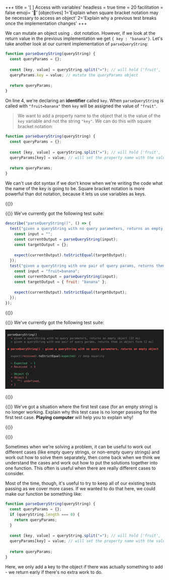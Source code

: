 +++
title = '[ ] Access with variables'
headless = true
time = 20
facilitation = false
emoji= '🧩'
[objectives]
    1='Explain when square bracket notation may be necessary to access an object'
    2='Explain why a previous test breaks once the implementation changes'
+++

We can mutate an object using `.` dot notation. However, if we look at the return value in the previous implementation we get `{ key : "banana"}`.
Let's take another look at our current implementation of `parseQueryString`:

```js {linenos=table,hl_lines=["5"],linenostart=1}
function parseQueryString(queryString) {
  const queryParams = {};

  const [key, value] = queryString.split("="); // will hold ['fruit', 'banana']
  queryParams.key = value; // mutate the queryParams object

  return queryParams;
}
```

On line 4, we're declaring an **identifier** called `key`. When `parseQueryString` is called with `"fruit=banana"` then `key` will be assigned the value of `"fruit"`.

> We want to add a property name to the object that is the value of the `key` variable and not the string `"key"`.
> We can do this with square bracket notation:

```js {linenos=table,hl_lines=["5"],linenostart=1}
function parseQueryString(queryString) {
  const queryParams = {};

  const [key, value] = queryString.split("="); // will hold ['fruit', 'banana']
  queryParams[key] = value; // will set the property name with the value of the key variable

  return queryParams;
}
```

We can't use dot syntax if we don't know when we're writing the code what the name of the key is going to be. Square bracket notation is more powerful than dot notation, because it lets us use variables as keys.

{{<tabs>}}

{{<tab name="Tests">}}
We've currently got the following test suite:

```js
describe("parseQueryString()", () => {
  test("given a queryString with no query parameters, returns an empty object", function () {
    const input = "";
    const currentOutput = parseQueryString(input);
    const targetOutput = {};

    expect(currentOutput).toStrictEqual(targetOutput);
  });
  test("given a queryString with one pair of query params, returns them in object form", function () {
    const input = "fruit=banana";
    const currentOutput = parseQueryString(input);
    const targetOutput = { fruit: "banana" };

    expect(currentOutput).toStrictEqual(targetOutput);
  });
});
```

{{</tab>}}

{{<tab name="Feedback">}}
We've currently got the following test suite:

![parse-query-test-feedback](parse-query-test-feedback.png)

{{</tab>}}

{{<tab name="🧠 Explain">}}
We've got a situation where the first test case (for an empty string) is no longer working.
Explain why this test case is no longer passing for the first test case. **Playing computer** will help you to explain why!

{{</tab>}}

{{</tabs>}}

Sometimes when we're solving a problem, it can be useful to work out different cases (like empty query strings, or non-empty query strings) and work out how to solve them separately, then come back when we think we understand the cases and work out how to put the solutions together into one function. This often is useful when there are really different cases to consider.

Most of the time, though, it's useful to try to keep all of our existing tests passing as we cover more cases. If we wanted to do that here, we could make our function be something like:

```js
function parseQueryString(queryString) {
  const queryParams = {};
  if (queryString.length === 0) {
    return queryParams;
  }

  const [key, value] = queryString.split("="); // will hold ['fruit', 'banana']
  queryParams[key] = value; // will set the property name with the value of the key variable

  return queryParams;
}
```

Here, we only add a key to the object if there was actually something to add - we return early if there's no extra work to do.
